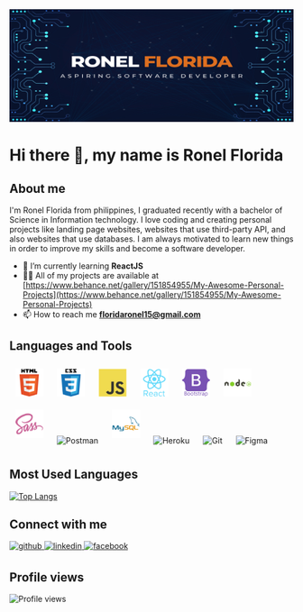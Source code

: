 
<div align="center">
  <img width="100%" height = "200px" src="https://github.com/Ronel028/Ronel028/blob/main/GITHUB-BANNER.jpg" alt="cover" />
</div>

# Hi there 👋, my name is Ronel Florida

## About me
I'm Ronel Florida from philippines, I graduated recently with a bachelor of Science in Information technology. I love coding and creating personal projects like landing page websites, websites that use third-party API, and also websites that use databases. I am always motivated to learn new things in order to improve my skills and become a software developer.

- 🌱 I’m currently learning **ReactJS**
- 👨‍💻 All of my projects are available at [https://www.behance.net/gallery/151854955/My-Awesome-Personal-Projects](https://www.behance.net/gallery/151854955/My-Awesome-Personal-Projects)
- 📫 How to reach me **floridaronel15@gmail.com**

## Languages and Tools
<div align="left">  
  <img style="margin: 10px" src="https://raw.githubusercontent.com/devicons/devicon/master/icons/html5/html5-original-wordmark.svg" alt="HTML5" height="50" />
  <img style="margin: 10px" src="https://raw.githubusercontent.com/devicons/devicon/master/icons/css3/css3-original-wordmark.svg" alt="CSS3" height="50" />  
  <img style="margin: 10px" src="https://raw.githubusercontent.com/devicons/devicon/master/icons/javascript/javascript-original.svg" alt="JavaScript" height="50" /> 
  <img style="margin: 10px" src="https://raw.githubusercontent.com/devicons/devicon/master/icons/react/react-original-wordmark.svg" alt="React" height="50" />  
  <img style="margin: 10px" src="https://raw.githubusercontent.com/devicons/devicon/master/icons/bootstrap/bootstrap-plain-wordmark.svg" alt="Bootstrap" height="50" />
   <img style="margin: 10px" src="https://raw.githubusercontent.com/devicons/devicon/master/icons/nodejs/nodejs-original-wordmark.svg" alt="NodeJS" height="50" />
   <img style="margin: 10px" src="https://raw.githubusercontent.com/devicons/devicon/master/icons/sass/sass-original.svg" alt="Scss" height="50" />
   <img style="margin: 10px" src="https://www.vectorlogo.zone/logos/getpostman/getpostman-icon.svg" alt="Postman" height="50" />
   <img style="margin: 10px" src="https://raw.githubusercontent.com/devicons/devicon/master/icons/mysql/mysql-original-wordmark.svg" alt="Mysql" height="50" />
   <img style="margin: 10px" src="https://www.vectorlogo.zone/logos/heroku/heroku-icon.svg" alt="Heroku" height="50" />
   <img style="margin: 10px" src="https://www.vectorlogo.zone/logos/git-scm/git-scm-icon.svg" alt="Git" height="50" />
   <img style="margin: 10px" src="https://www.vectorlogo.zone/logos/figma/figma-icon.svg" alt="Figma" height="50" />
</div>

## Most Used Languages
[![Top Langs](https://github-readme-stats.vercel.app/api/top-langs/?username=Ronel028)](https://github.com/anuraghazra/github-readme-stats) 

## Connect with me
<div align="left">
  <a href="https://github.com/Ronel028" target="_blank">
    <img src=https://img.shields.io/badge/github-%2324292e.svg?&style=for-the-badge&logo=github&logoColor=white alt=github style="margin-bottom: 5px;" />
  </a>
  <a href="https://www.linkedin.com/in/ronelflorida/" target="_blank">
    <img src=https://img.shields.io/badge/linkedin-%231E77B5.svg?&style=for-the-badge&logo=linkedin&logoColor=white alt=linkedin style="margin-bottom: 5px;" />
  </a>
  <a href="https://www.facebook.com/ronelflorida28" target="_blank">
    <img src=https://img.shields.io/badge/facebook-%232E87FB.svg?&style=for-the-badge&logo=facebook&logoColor=white alt=facebook style="margin-bottom: 5px;" />
  </a>
</div>

## Profile views
![Profile views](https://gpvc.arturio.dev/Ronel028)  
